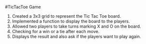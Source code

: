 #TicTacToe Game
1. Created a 3x3 grid to represent the Tic Tac Toe
board.
2. Implemented a function to display the board to the
players.
3. Allowed two players to take turns marking X and O
on the board.
4. Checking for a win or a tie after each move.
5. Displays the result and also ask if the players want to
play again.
